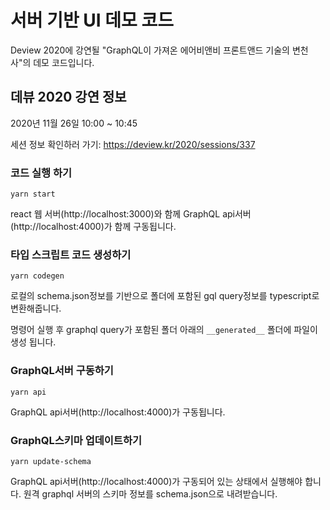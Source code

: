 # 서버 기반 UI 데모 코드
Deview 2020에 강연될 "GraphQL이 가져온 에어비앤비 프론트앤드 기술의 변천사"의 데모 코드입니다.


## 데뷰 2020 강연 정보

2020년 11월 26일 10:00 ~ 10:45

세션 정보 확인하러 가기:
https://deview.kr/2020/sessions/337


### 코드 실행 하기

`yarn start`

react 웹 서버(http://localhost:3000)와 함께 GraphQL api서버(http://localhost:4000)가 함께 구동됩니다.

### 타입 스크립트 코드 생성하기

`yarn codegen`

로컬의 schema.json정보를 기반으로 폴더에 포함된 gql query정보를 typescript로 변환해줍니다.

명령어 실행 후 graphql query가 포함된 폴더 아래의 `__generated__` 폴더에 파일이 생성 됩니다.

### GraphQL서버 구동하기

`yarn api`

GraphQL api서버(http://localhost:4000)가 구동됩니다.

### GraphQL스키마 업데이트하기

`yarn update-schema`

GraphQL api서버(http://localhost:4000)가 구동되어 있는 상태에서 실행해야 합니다. 원격 graphql 서버의 스키마 정보를 schema.json으로 내려받습니다.
